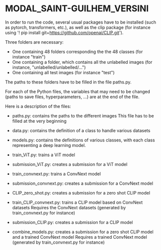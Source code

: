 # MODAL_SAINT-GUILHEM_VERSINI

In order to run the code, several usual packages have to be installed (such as pytorch, transformers, etc.), as well as the clip package (for instance using '! pip install git+https://github.com/openai/CLIP.git').

Three folders are necessary:
- One containing 48 folders corresponding the the 48 classes (for instance "train")
- One containing a folder, which contains all the unlabelled images (for instance, "unlabelled/unlabelled/...")
- One containing all test images (for instance "test")

The paths to these folders have to be filled in the file paths.py.

For each of the Python files, the variables that may need to be changed (paths to save files, hyperparameters, ...) are at the end of the file.

Here is a description of the files:

- paths.py: contains the paths to the different images
This file has to be filled at the very beginning

- data.py: contains the definition of a class to handle various datasets

- models.py: contains the definitions of various classes, with each class representing a deep learning model.

- train_ViT.py: trains a ViT model
- submission_ViT.py: creates a submission for a ViT model

- train_convnext.py: trains a ConvNext model
- submission_convnext.py: creates a submission for a ConvNext model

- CLIP_zero_shot.py: creates a submission for a zero shot CLIP model

- train_CLIP_convnext.py: trains a CLIP model based on ConvNext datasets
Requires the ConvNext datasets (generated by train_convnext.py for instance)
- submission_CLIP.py: creates a submission for a CLIP model

- combine_models.py: creates a submission for a zero shot CLIP model and a trained ConvNext model
Requires a trained ConvNext model (generated by train_convnext.py for instance)
